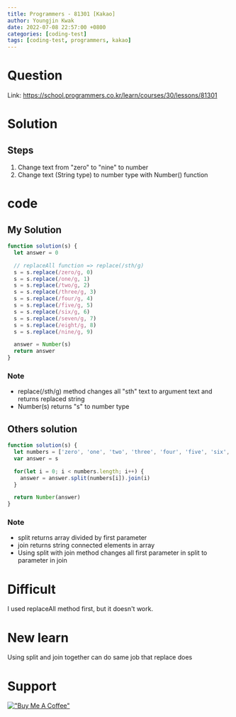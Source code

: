 ```yaml
---
title: Programmers - 81301 [Kakao]
author: Youngjin Kwak
date: 2022-07-08 22:57:00 +0800
categories: [coding-test]
tags: [coding-test, programmers, kakao]
---
```

# Question
Link: https://school.programmers.co.kr/learn/courses/30/lessons/81301

# Solution
## Steps
1. Change text from "zero" to "nine" to number
2. Change text (String type) to number type with Number() function

# code
## My Solution
```javascript
function solution(s) {
  let answer = 0

  // replaceAll function => replace(/sth/g)
  s = s.replace(/zero/g, 0)
  s = s.replace(/one/g, 1)
  s = s.replace(/two/g, 2)
  s = s.replace(/three/g, 3)
  s = s.replace(/four/g, 4)
  s = s.replace(/five/g, 5)
  s = s.replace(/six/g, 6)
  s = s.replace(/seven/g, 7)
  s = s.replace(/eight/g, 8)
  s = s.replace(/nine/g, 9)

  answer = Number(s)
  return answer
}
```
### Note
- replace(/sth/g) method changes all "sth" text to argument text and returns replaced string
- Number(s) returns "s" to number type

## Others solution
```javascript
function solution(s) {
  let numbers = ['zero', 'one', 'two', 'three', 'four', 'five', 'six', 'seven', 'eight', 'nine']
  var answer = s

  for(let i = 0; i < numbers.length; i++) {
    answer = answer.split(numbers[i]).join(i)
  }

  return Number(answer)
}
```
### Note
- split returns array divided by first parameter
- join returns string connected elements in array
- Using split with join method changes all first parameter in split to parameter in join

# Difficult
I used replaceAll method first, but it doesn't work.

# New learn
Using split and join together can do same job that replace does

# Support
[!["Buy Me A Coffee"](https://www.buymeacoffee.com/assets/img/custom_images/orange_img.png)](https://www.buymeacoffee.com/youngjinkwak)
